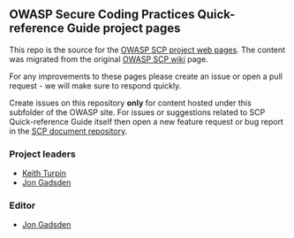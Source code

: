 ## OWASP Secure Coding Practices Quick-reference Guide project pages

This repo is the source for the [OWASP SCP project web pages][www-project].
The content was migrated from the original [OWASP SCP wiki][original] page.

For any improvements to these pages please create an issue or open a pull request - we will make sure to respond quickly.

Create issues on this repository **only** for content hosted under this subfolder of the OWASP site.
For issues or suggestions related to SCP Quick-reference Guide itself
then open a new feature request or bug report in the [SCP document repository][doc-project].

### Project leaders

* [Keith Turpin](mailto:Keith.Turpin@owasp.org)
* [Jon Gadsden](mailto:jon.gadsden@owasp.org)

### Editor

* [Jon Gadsden][jon]

[keith]: mailto:Keith.Turpin@owasp.org
[jon]: mailto:jon.gadsden@owasp.org
[doc-project]: https://github.com/OWASP/secure-coding-practices-quick-reference-guide/issues/new/choose
[original]: https://wiki.owasp.org/index.php/OWASP_Secure_Coding_Practices_-_Quick_Reference_Guide
[www-project]: https://owasp.org/www-project-secure-coding-practices-quick-reference-guide/
